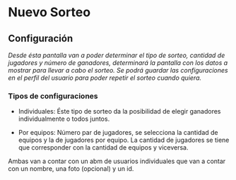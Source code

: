 # Nuevo Sorteo

## Configuración

*Desde ésta pantalla van a poder determinar el tipo de sorteo, cantidad de jugadores y número de ganadores, determinará la pantalla con los datos a mostrar para llevar a cabo el sorteo. Se podrá guardar las configuraciones en el perfil del usuario para poder repetir el sorteo cuando quiera.*

### Tipos de configuraciones 

- Individuales:
  Éste tipo de sorteo da la posibilidad de elegir ganadores individualmente
  o todos juntos. 

- Por equipos:
  Número par de jugadores, se selecciona la cantidad de equipos y la de jugadores por equipo. La cantidad de jugadores se tiene que corresponder con la cantidad de equipos y viceversa.

Ambas van a contar con un abm de usuarios individuales que van a contar con un nombre, una foto (opcional) y un id.

